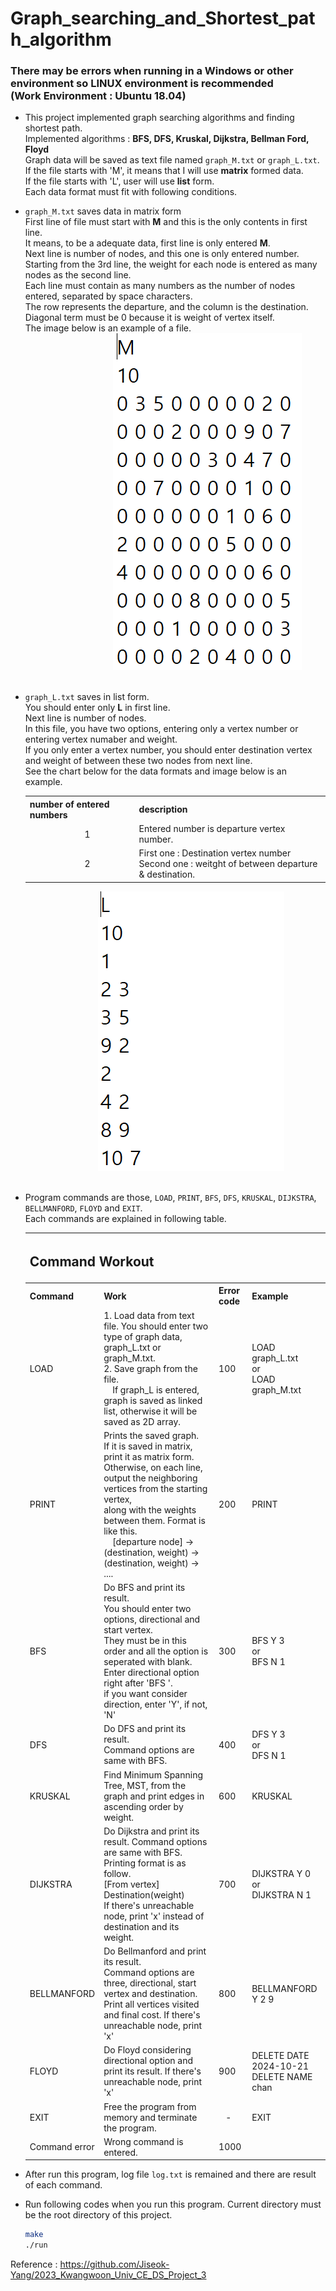 # Graph_searching_and_Shortest_path_algorithm
### There may be errors when running in a Windows or other environment so LINUX environment is recommended <br/> (Work Environment : Ubuntu 18.04)

- This project implemented graph searching algorithms and finding shortest path.\
Implemented algorithms : **BFS, DFS, Kruskal, Dijkstra, Bellman Ford, Floyd**\
Graph data will be saved as text file named `graph_M.txt` or `graph_L.txt`.\
If the file starts with 'M', it means that I will use **matrix** formed data.\
If the file starts with 'L', user will use **list** form.\
Each data format must fit with following conditions.

- `graph_M.txt` saves data in matrix form \
First line of file must start with **M** and this is the only contents in first line.\
It means, to be a adequate data, first line is only entered **M**.\
Next line is number of nodes, and this one is only entered number.\
Starting from the 3rd line, the weight for each node is entered as many nodes as the second line.\
Each line must contain as many numbers as the number of nodes entered, separated by space characters.\
The row represents the departure, and the column is the destination.\
Diagonal term must be 0 because it is weight of vertex itself.\
The image below is an example of a file.\
&emsp;&emsp;&emsp;&emsp;&emsp;&emsp;&emsp;&emsp;&emsp;&emsp;<img src = "./readme_file/graphM_example.png"/>
<br/><br/>
- `graph_L.txt` saves in list form.\
You should enter only **L** in first line.\
Next line is number of nodes.\
In this file, you have two options, entering only a vertex number or entering vertex numaber and weight.\
If you only enter a vertex number, you should enter destination vertex and weight of between these two nodes from next line.\
See the chart below for the data formats and image below is an example.
    <table>
        <tr>
            <th> number of entered numbers </th>
            <th> description </th>
        </tr>
        <tr>
            <td> &emsp;&emsp;&emsp;&emsp;&emsp;&emsp; 1 </td>
            <td> Entered number is departure vertex number. </td>
        </tr>
        <tr>
            <td> &emsp;&emsp;&emsp;&emsp;&emsp;&emsp; 2 </td>
            <td> First one : Destination vertex number<br/>
                 Second one : weitght of between departure & destination. </td>
        </tr>
    </table>

&emsp;&emsp;&emsp;&emsp;&emsp;&emsp;&emsp;&emsp;&emsp;&emsp;<img src = "./readme_file/graphL_example.png"/>
<br/><br/>
- Program commands are those, `LOAD`, `PRINT`, `BFS`, `DFS`, `KRUSKAL`, `DIJKSTRA`, `BELLMANFORD`, `FLOYD` and `EXIT`.\
Each commands are explained in following table.

    <table>
        <tr>
            <th colspan='4'> <h2>Command Workout</h2></td>
        </tr>
        <tr>
            <th> Command </td>
            <th> Work </td>
            <th> Error code </td>
            <th> Example </td>
        </tr>
        <tr>
            <td> LOAD </td>
            <td> 1. Load data from text file. You should enter two type of graph data, 
                graph_L.txt or graph_M.txt.<br/>
                2. Save graph from the file.<br/>
                &emsp;If graph_L is entered, graph is saved as linked list, otherwise it will be saved as 2D array.
            </td>
            <td> 100 </td>
            <td> LOAD graph_L.txt<br/>
            or<br/>
            LOAD graph_M.txt </td>
        </tr>
        <tr>
            <td> PRINT </td>
            <td> Prints the saved graph.<br/>
            If it is saved in matrix, print it as matrix form.<br/>
            Otherwise, on each line, output the neighboring vertices from the starting vertex, <br/>along with the weights between them.
            Format is like this.<br/>
            &emsp;[departure node] -> (destination, weight) -> (destination, weight) -> ....
            </td>
            <td> 200 </td>
            <td> PRINT </td>
        </tr>
        <tr>
            <td> BFS </td>
            <td> Do BFS and print its result.<br/>
                You should enter two options, directional and start vertex.
                <br/>They must be in this order and all the option is seperated with blank.<br/>
                Enter directional option right after 'BFS '.<br/>
                if you want consider direction, enter 'Y', if not, 'N' <br/>
            </td>
            <td> 300 </td>
            <td> BFS Y 3 <br/> or <br/> BFS N 1 </td>
        </tr>
        <tr>
            <td> DFS </td>
            <td> Do DFS and print its result. <br/> Command options are same with BFS.</td>
            <td> 400 </td>
            <td> DFS Y 3 <br/> or <br/> DFS N 1 </td>
        </tr>
        <tr>
            <td> KRUSKAL </td>
            <td> Find Minimum Spanning Tree, MST, from the graph and print edges in ascending order by weight.
            </td>
            <td> 600 </td>
            <td> KRUSKAL </td>
        </tr>
        <tr>
            <td> DIJKSTRA </td>
            <td> Do Dijkstra and print its result. Command options are same with BFS.<br>
            Printing format is as follow.<br/>
            [From vertex]&emsp;&emsp;Destination(weight)<br/>
            If there's unreachable node, print 'x' instead of destination and its weight.
            </td>
            <td> 700 </td>
            <td> DIJKSTRA Y 0 <br/>or<br/> DIJKSTRA N 1
            </td>
        </tr>
        <tr>
            <td> BELLMANFORD </td>
            <td> Do Bellmanford and print its result.<br/>
            Command options are three, directional, start vertex and destination.<br/>
            Print all vertices visited and final cost. If there's unreachable node, print 'x'</td>
            <td> 800 </td>
            <td>  BELLMANFORD Y 2 9
            </td>
        </tr>
        <tr>
            <td> FLOYD </td>
            <td> Do Floyd considering directional option and print its result. If there's unreachable node, print 'x'</td>
            <td> 900 </td>
            <td>  DELETE DATE 2024-10-21<br/>
                DELETE NAME chan
            </td>
        </tr>
        <tr>
            <td> EXIT </td>
            <td> Free the program from memory and terminate the program. </td>
            <td> &nbsp;&nbsp; - </td>
            <td> EXIT </td>
        </tr>
        <tr>
            <td> Command error </td>
            <td> Wrong command is entered. </td>
            <td> 1000 </td>
            <td> </td>
        </tr>
    </table>

    <!-- <table>
        <tr>
            <th colspan='2'> <h2>Printing format</h2></td>
        </tr>
        <tr>
            <th> Command </td>
            <th> Format </td>
        </tr>
        <tr>
            <td> LOAD </td>
            <td> 1. Data file does not exist.<br/>
                2. Any member information is in "Member_Queue".<br/>
            </td>
        </tr>
        <tr>
            <td> ADD </td>
            <td> Data format is not fit. </td>
        </tr>
        <tr>
            <td> QPOP </td>
            <td> There's no data in "Member_Queue"</td>
        </tr>
        <tr>
            <td> SEARCH </td>
            <td> No names match. </td>
        </tr>
        <tr>
            <td> PRINT </td>
            <td> There's no data in BST.</td>
        </tr>
        <tr>
            <td> DELETE </td>
            <td> 1. If the member information you want to delete does not exist. <br/>
                2. If there is no data in the data structure, Terms_List and BSTs.
            </td>
            </td>
        </tr>
    </table>

    <table>
        <tr>
            <th colspan='2'> <h2>Error condition</h2></td>
        </tr>
        <tr>
            <th> Command </td>
            <th> Situation that error's occured </td>
        </tr>
        <tr>
            <td> LOAD </td>
            <td> 1. Data file does not exist.<br/>
                2. Any member information is in "Member_Queue".<br/>
            </td>
        </tr>
        <tr>
            <td> ADD </td>
            <td> Data format is not fit. </td>
        </tr>
        <tr>
            <td> QPOP </td>
            <td> There's no data in "Member_Queue"</td>
        </tr>
        <tr>
            <td> SEARCH </td>
            <td> No names match. </td>
        </tr>
        <tr>
            <td> PRINT </td>
            <td> There's no data in BST.</td>
        </tr>
        <tr>
            <td> DELETE </td>
            <td> 1. If the member information you want to delete does not exist. <br/>
                2. If there is no data in the data structure, Terms_List and BSTs.
            </td>
            </td>
        </tr>
    </table> -->

- After run this program, log file `log.txt` is remained and there are result of each command.
- Run following codes when you run this program. Current directory must be the root directory of this project.
    ``` bash
    make
    ./run
    ```

Reference : https://github.com/Jiseok-Yang/2023_Kwangwoon_Univ_CE_DS_Project_3